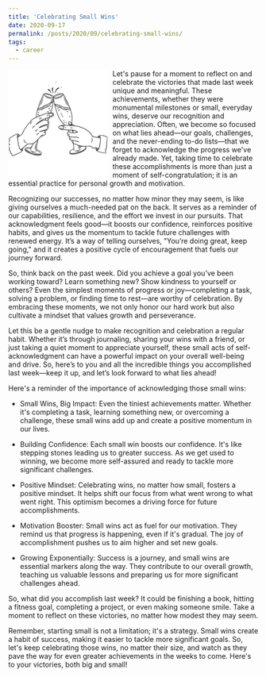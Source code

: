 ```yaml
---
title: 'Celebrating Small Wins'
date: 2020-09-17
permalink: /posts/2020/09/celebrating-small-wins/
tags:
  - career
---
```


<img width="200" alt="celebrate" src="/images/posts/celebrating-small-wins.png" style="float: left; margin-right: 10px;" /> Let's pause for a moment to reflect on and celebrate the victories that made last week unique and meaningful. These achievements, whether they were monumental milestones or small, everyday wins, deserve our recognition and appreciation. Often, we become so focused on what lies ahead—our goals, challenges, and the never-ending to-do lists—that we forget to acknowledge the progress we've already made. Yet, taking time to celebrate these accomplishments is more than just a moment of self-congratulation; it is an essential practice for personal growth and motivation.

Recognizing our successes, no matter how minor they may seem, is like giving ourselves a much-needed pat on the back. It serves as a reminder of our capabilities, resilience, and the effort we invest in our pursuits. That acknowledgment feels good—it boosts our confidence, reinforces positive habits, and gives us the momentum to tackle future challenges with renewed energy. It’s a way of telling ourselves, "You’re doing great, keep going," and it creates a positive cycle of encouragement that fuels our journey forward.

So, think back on the past week. Did you achieve a goal you’ve been working toward? Learn something new? Show kindness to yourself or others? Even the simplest moments of progress or joy—completing a task, solving a problem, or finding time to rest—are worthy of celebration. By embracing these moments, we not only honor our hard work but also cultivate a mindset that values growth and perseverance.

Let this be a gentle nudge to make recognition and celebration a regular habit. Whether it’s through journaling, sharing your wins with a friend, or just taking a quiet moment to appreciate yourself, these small acts of self-acknowledgment can have a powerful impact on your overall well-being and drive. So, here’s to you and all the incredible things you accomplished last week—keep it up, and let’s look forward to what lies ahead!

Here's a reminder of the importance of acknowledging those small wins:

* Small Wins, Big Impact:
Even the tiniest achievements matter. Whether it's completing a task, learning something new, or overcoming a challenge, these small wins add up and create a positive momentum in our lives.

* Building Confidence:
Each small win boosts our confidence. It's like stepping stones leading us to greater success. As we get used to winning, we become more self-assured and ready to tackle more significant challenges.

* Positive Mindset:
Celebrating wins, no matter how small, fosters a positive mindset. It helps shift our focus from what went wrong to what went right. This optimism becomes a driving force for future accomplishments.

* Motivation Booster:
Small wins act as fuel for our motivation. They remind us that progress is happening, even if it's gradual. The joy of accomplishment pushes us to aim higher and set new goals.

* Growing Exponentially:
Success is a journey, and small wins are essential markers along the way. They contribute to our overall growth, teaching us valuable lessons and preparing us for more significant challenges ahead.

So, what did you accomplish last week? It could be finishing a book, hitting a fitness goal, completing a project, or even making someone smile. Take a moment to reflect on these victories, no matter how modest they may seem.

Remember, starting small is not a limitation; it's a strategy. Small wins create a habit of success, making it easier to tackle more significant goals. So, let's keep celebrating those wins, no matter their size, and watch as they pave the way for even greater achievements in the weeks to come. Here's to your victories, both big and small! 

